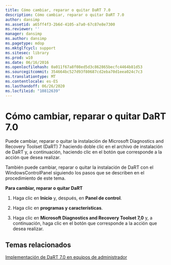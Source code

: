 ```yaml
---
title: Cómo cambiar, reparar o quitar DaRT 7.0
description: Cómo cambiar, reparar o quitar DaRT 7.0
author: dansimp
ms.assetid: a65ff4f3-2b6d-4105-a7a0-67c87e8e7300
ms.reviewer: ''
manager: dansimp
ms.author: dansimp
ms.pagetype: mdop
ms.mktglfcycl: support
ms.sitesec: library
ms.prod: w10
ms.date: 06/16/2016
ms.openlocfilehash: 0a011f67a8f08ed5d3c862865becfc4464b81d53
ms.sourcegitcommit: 354664bc527d93f80687cd2eba70d1eea024c7c3
ms.translationtype: MT
ms.contentlocale: es-ES
ms.lasthandoff: 06/26/2020
ms.locfileid: "10812639"
---
```

# Cómo cambiar, reparar o quitar DaRT 7.0


Puede cambiar, reparar o quitar la instalación de Microsoft Diagnostics and Recovery Toolset (DaRT) 7 haciendo doble clic en el archivo de instalación de DaRT y, a continuación, haciendo clic en el botón que corresponde a la acción que desea realizar.

También puede cambiar, reparar o quitar la instalación de DaRT con el WindowsControlPanel siguiendo los pasos que se describen en el procedimiento de este tema.

**Para cambiar, reparar o quitar DaRT**

1.  Haga clic en **Inicio** y, después, en **Panel de control**.

2.  Haga clic en **programas y características**.

3.  Haga clic en **Microsoft Diagnostics and Recovery Toolset 7,0** y, a continuación, haga clic en el botón que corresponde a la acción que desea realizar.

## Temas relacionados


[Implementación de DaRT 7.0 en equipos de administrador](deploying-dart-70-to-administrator-computers-dart-7.md)

 

 





